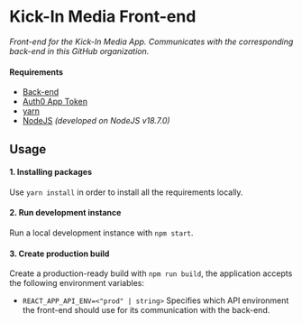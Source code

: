 # Kick-In Media Front-end
_Front-end for the Kick-In Media App. Communicates with the corresponding back-end
in this GitHub organization._

#### Requirements

- [Back-end](https://github.com/kickin-media/media-back-end/)
- [Auth0 App Token](https://auth0.com/)
- [yarn](https://yarnpkg.com/)
- [NodeJS](https://nodejs.org/en/) _(developed on NodeJS v18.7.0)_

## Usage

#### 1. Installing packages
Use `yarn install` in order to install all the requirements locally.

#### 2. Run development instance
Run a local development instance with `npm start`.

#### 3. Create production build
Create a production-ready build with `npm run build`, the application accepts the
following environment variables:
- `REACT_APP_API_ENV=<"prod" | string>`
  Specifies which API environment the front-end should use for its communication
  with the back-end.

